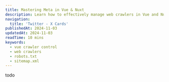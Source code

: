 ```yaml
---
title: Mastering Meta in Vue & Nuxt
description: Learn how to effectively manage web crawlers in Vue and Nuxt applications to optimize SEO and protect your content.
navigation:
  title: 'Twitter - X Cards'
publishedAt: 2024-11-03
updatedAt: 2024-11-03
readTime: 10 mins
keywords:
  - vue crawler control
  - web crawlers
  - robots.txt
  - sitemap.xml
---
```


todo
